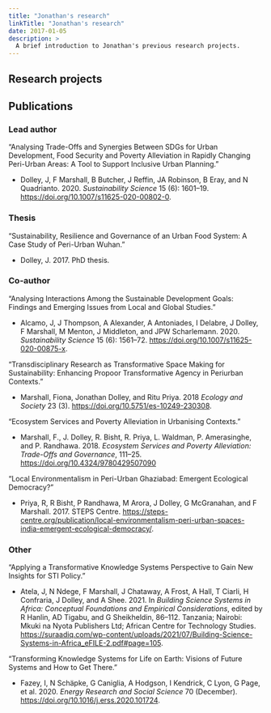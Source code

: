 ```yaml
---
title: "Jonathan's research"
linkTitle: "Jonathan's research"
date: 2017-01-05
description: >
  A brief introduction to Jonathan's previous research projects.
---
```


## Research projects

## Publications

### Lead author

“Analysing Trade-Offs and Synergies Between SDGs for Urban Development, Food Security and Poverty Alleviation in Rapidly Changing Peri-Urban Areas: A Tool to Support Inclusive Urban Planning.”

- Dolley, J, F Marshall, B Butcher, J Reffin, JA Robinson, B Eray, and N Quadrianto. 2020. *Sustainability Science* 15 (6): 1601–19. <https://doi.org/10.1007/s11625-020-00802-0>.

### Thesis

“Sustainability, Resilience and Governance of an Urban Food System: A Case Study of Peri-Urban Wuhan.”

- Dolley, J. 2017.  PhD thesis. 

### Co-author

“Analysing Interactions Among the Sustainable Development Goals: Findings and Emerging Issues from Local and Global Studies.”

- Alcamo, J, J Thompson, A Alexander, A Antoniades, I Delabre, J Dolley, F Marshall, M Menton, J Middleton, and JPW Scharlemann. 2020. *Sustainability Science* 15 (6): 1561–72. <https://doi.org/10.1007/s11625-020-00875-x>.

“Transdisciplinary Research as Transformative Space Making for Sustainability: Enhancing Propoor Transformative Agency in Periurban Contexts.”

- Marshall, Fiona, Jonathan Dolley, and Ritu Priya. 2018 *Ecology and Society* 23 (3). <https://doi.org/10.5751/es-10249-230308>.

“Ecosystem Services and Poverty Alleviation in Urbanising Contexts.”

- Marshall, F., J. Dolley, R. Bisht, R. Priya, L. Waldman, P. Amerasinghe, and P. Randhawa. 2018. *Ecosystem Services and Poverty Alleviation: Trade-Offs and Governance*, 111–25. <https://doi.org/10.4324/9780429507090>

“Local Environmentalism in Peri-Urban Ghaziabad: Emergent Ecological Democracy?”

- Priya, R, R Bisht, P Randhawa, M Arora, J Dolley, G McGranahan, and F Marshall. 2017. STEPS Centre. <https://steps-centre.org/publication/local-environmentalism-peri-urban-spaces-india-emergent-ecological-democracy/>.

### Other

“Applying a Transformative Knowledge Systems Perspective to Gain New Insights for STI Policy.”

- Atela, J, N Ndege, F Marshall, J Chataway, A Frost, A Hall, T Ciarli, H Confraria, J Dolley, and A Shee. 2021. In *Building Science Systems in Africa: Conceptual Foundations and Empirical Considerations*, edited by R Hanlin, AD Tigabu, and G Sheikheldin, 86–112. Tanzania; Nairobi: Mkuki na Nyota Publishers Ltd; African Centre for Technology Studies. <https://suraadiq.com/wp-content/uploads/2021/07/Building-Science-Systems-in-Africa_eFILE-2.pdf#page=105>.

“Transforming Knowledge Systems for Life on Earth: Visions of Future Systems and How to Get There.”

- Fazey, I, N Schäpke, G Caniglia, A Hodgson, I Kendrick, C Lyon, G Page, et al. 2020. *Energy Research and Social Science* 70 (December). <https://doi.org/10.1016/j.erss.2020.101724>.

